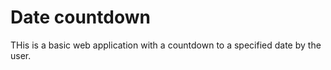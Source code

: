 # Date countdown

THis is a basic web application with a countdown to a specified date by the user.
